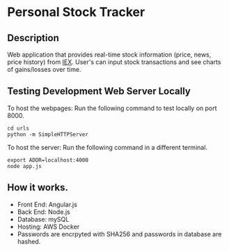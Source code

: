 # Personal Stock Tracker

## Description
Web application that provides real-time stock information (price, news, price history) from [IEX](https://iextrading.com/developer/docs/). User's can input stock transactions and see charts of gains/losses over time.

## Testing Development Web Server Locally
To host the webpages:
Run the following command to test locally on port 8000.

```
cd urls
python -m SimpleHTTPServer
```

To host the server:
Run the following command in a different terminal.

```
export ADDR=localhost:4000
node app.js
```

## How it works.
- Front End: Angular.js
- Back End: Node.js
- Database: mySQL
- Hosting: AWS Docker
- Passwords are encrpyted with SHA256 and passwords in database are hashed.
